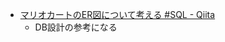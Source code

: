 - [マリオカートのER図について考える #SQL - Qiita](https://qiita.com/assu_ming/items/9d80320e6f778d83c61f)
  - DB設計の参考になる